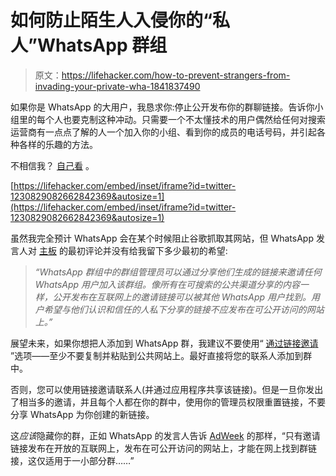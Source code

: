 # 如何防止陌生人入侵你的“私人”WhatsApp 群组

> 原文：<https://lifehacker.com/how-to-prevent-strangers-from-invading-your-private-wha-1841837490>

如果你是 WhatsApp 的大用户，我恳求你:停止公开发布你的群聊链接。告诉你小组里的每个人也要克制这种冲动。只需要一个不太懂技术的用户偶然给任何对搜索运营商有一点点了解的人一个加入你的小组、看到你的成员的电话号码，并引起各种各样的乐趣的方法。



不相信我？ [自己看](https://www.google.com/search?rlz=1C1GCEA_enUS876US876&sxsrf=ALeKk02YcDASfUWWX2HgWbm2ZT5xneB1-A%3A1582315658484&ei=ijhQXqKEHY30-gS3nYmICg&q=site%3Ahttp%3A%2F%2Fchat.whatsapp.com+AND+intitle%3A%22WhatsApp+Group+Invite%22&oq=site%3Ahttp%3A%2F%2Fchat.whatsapp.com+AND+intitle%3A%22WhatsApp+Group+Invite%22&gs_l=psy-ab.3...15231.22963..23130...0.0..0.71.681.11......0....1j2..gws-wiz.baAAFgqT05A&ved=0ahUKEwii8fuVuePnAhUNup4KHbdOAqEQ4dUDCAs&uact=5) 。

 [https://lifehacker.com/embed/inset/iframe?id=twitter-1230829082662842369&autosize=1](https://lifehacker.com/embed/inset/iframe?id=twitter-1230829082662842369&autosize=1) 

虽然我完全预计 WhatsApp 会在某个时候阻止谷歌抓取其网站，但 WhatsApp 发言人对 [主板](https://www.vice.com/en_us/article/k7enqn/google-is-letting-people-find-invites-to-some-private-whatsapp-groups) 的最初评论并没有给我留下多少最初的希望:

> *“WhatsApp 群组中的群组管理员可以通过分享他们生成的链接来邀请任何 WhatsApp 用户加入该群组。像所有在可搜索的公共渠道分享的内容一样，公开发布在互联网上的邀请链接可以被其他 WhatsApp 用户找到。用户希望与他们认识和信任的人私下分享的链接不应发布在可公开访问的网站上。”*

展望未来，如果你想把人添加到 WhatsApp 群，我建议不要使用“ [通过链接邀请](https://faq.whatsapp.com/an/web/26000156/?category=5245251) ”选项——至少不要复制并粘贴到公共网站上。最好直接将您的联系人添加到群中。

否则，您可以使用链接邀请联系人(并通过应用程序共享该链接)。但是一旦你发出了相当多的邀请，并且每个人都在你的群中，使用你的管理员权限重置链接，不要分享 WhatsApp 为你创建的新链接。

这*应该*隐藏你的群，正如 WhatsApp 的发言人告诉 [AdWeek](https://www.adweek.com/digital/google-search-is-indexing-whatsapp-group-invites-via-links/) 的那样，“只有邀请链接发布在开放的互联网上，发布在可公开访问的网站上，才能在网上找到群链接，这仅适用于一小部分群……”